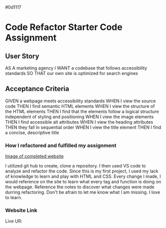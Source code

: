 #0d1117
# **Code Refactor Starter Code Assignment**

## User Story

AS A marketing agency
I WANT a codebase that follows accessibility standards
SO THAT our own site is optimized for search engines

## Acceptance Criteria

GIVEN a webpage meets accessibility standards
WHEN I view the source code
THEN I find semantic HTML elements
WHEN I view the structure of the HTML elements
THEN I find that the elements follow a logical structure independent of styling and positioning
WHEN I view the image elements
THEN I find accessible alt attributes
WHEN I view the heading attributes
THEN they fall in sequential order
WHEN I view the title element
THEN I find a concise, descriptive title


### How I refactored and fulfilled my assignment 

[Image of completed website](/01-html-css-git-homework-demo.png)

I utilized git hub to create, clone a repository. I then used VS code to analyze and refactor the code. Since this is my first project, I used my lack of knowledge to learn and play with HTML and CSS. Every change I made, I would reference on the site to learn what every tag and function is doing on the webpage. Reference the notes to discover what changes were made durring refactoring. Don't be afrain to let me know what I am missing. I love to learn.

### Website Link
Live UR: 
